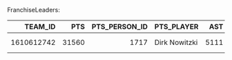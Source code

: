 FranchiseLeaders:

|    TEAM_ID |   PTS |   PTS_PERSON_ID | PTS_PLAYER    |   AST |   AST_PERSON_ID | AST_PLAYER   |   REB |   REB_PERSON_ID | REB_PLAYER    |   BLK |   BLK_PERSON_ID | BLK_PLAYER    |   STL |   STL_PERSON_ID | STL_PLAYER   |
|-----------:|------:|----------------:|:--------------|------:|----------------:|:-------------|------:|----------------:|:--------------|------:|----------------:|:--------------|------:|----------------:|:-------------|
| 1610612742 | 31560 |            1717 | Dirk Nowitzki |  5111 |             157 | Derek Harper | 11489 |            1717 | Dirk Nowitzki |  1281 |            1717 | Dirk Nowitzki |  1551 |             157 | Derek Harper |